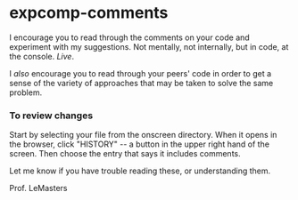 # expcomp-comments

I encourage you to read through the comments on your code and experiment with my suggestions.  Not mentally, not internally, but in code, at the console.  *Live*.  

I *also* encourage you to read through your peers' code in order to get a sense of the variety of approaches that may be taken to solve the same problem.

### To review changes
Start by selecting your file from the onscreen directory.  When it opens in the browser, click "HISTORY" -- a button in the upper right hand of the screen.  Then choose the entry that says it includes comments.

Let me know if you have trouble reading these, or understanding them.

Prof. LeMasters
